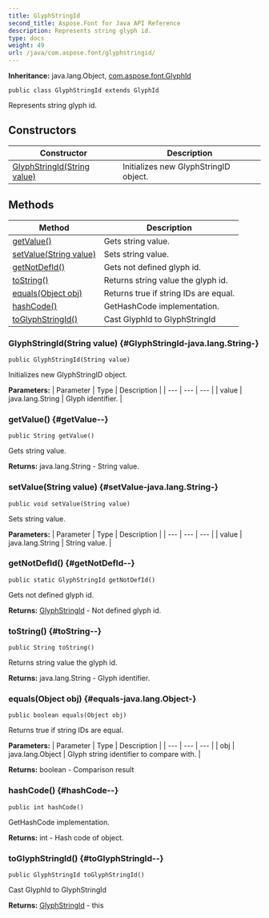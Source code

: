 ```yaml
---
title: GlyphStringId
second_title: Aspose.Font for Java API Reference
description: Represents string glyph id.
type: docs
weight: 49
url: /java/com.aspose.font/glyphstringid/
---
```

**Inheritance:**
java.lang.Object, [com.aspose.font.GlyphId](../../com.aspose.font/glyphid)
```
public class GlyphStringId extends GlyphId
```

Represents string glyph id.
## Constructors

| Constructor | Description |
| --- | --- |
| [GlyphStringId(String value)](#GlyphStringId-java.lang.String-) | Initializes new  GlyphStringID  object. |
## Methods

| Method | Description |
| --- | --- |
| [getValue()](#getValue--) | Gets string value. |
| [setValue(String value)](#setValue-java.lang.String-) | Sets string value. |
| [getNotDefId()](#getNotDefId--) | Gets not defined glyph id. |
| [toString()](#toString--) | Returns string value the glyph id. |
| [equals(Object obj)](#equals-java.lang.Object-) | Returns true if string IDs are equal. |
| [hashCode()](#hashCode--) | GetHashCode implementation. |
| [toGlyphStringId()](#toGlyphStringId--) | Cast GlyphId to GlyphStringId |
### GlyphStringId(String value) {#GlyphStringId-java.lang.String-}
```
public GlyphStringId(String value)
```


Initializes new  GlyphStringID  object.

**Parameters:**
| Parameter | Type | Description |
| --- | --- | --- |
| value | java.lang.String | Glyph identifier. |

### getValue() {#getValue--}
```
public String getValue()
```


Gets string value.

**Returns:**
java.lang.String - String value.
### setValue(String value) {#setValue-java.lang.String-}
```
public void setValue(String value)
```


Sets string value.

**Parameters:**
| Parameter | Type | Description |
| --- | --- | --- |
| value | java.lang.String | String value. |

### getNotDefId() {#getNotDefId--}
```
public static GlyphStringId getNotDefId()
```


Gets not defined glyph id.

**Returns:**
[GlyphStringId](../../com.aspose.font/glyphstringid) - Not defined glyph id.
### toString() {#toString--}
```
public String toString()
```


Returns string value the glyph id.

**Returns:**
java.lang.String - Glyph identifier.
### equals(Object obj) {#equals-java.lang.Object-}
```
public boolean equals(Object obj)
```


Returns true if string IDs are equal.

**Parameters:**
| Parameter | Type | Description |
| --- | --- | --- |
| obj | java.lang.Object | Glyph string identifier to compare with. |

**Returns:**
boolean - Comparison result
### hashCode() {#hashCode--}
```
public int hashCode()
```


GetHashCode implementation.

**Returns:**
int - Hash code of object.
### toGlyphStringId() {#toGlyphStringId--}
```
public GlyphStringId toGlyphStringId()
```


Cast GlyphId to GlyphStringId

**Returns:**
[GlyphStringId](../../com.aspose.font/glyphstringid) - this
